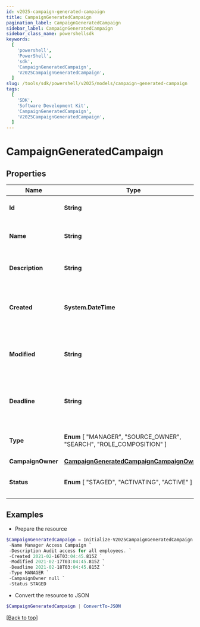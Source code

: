 ```yaml
---
id: v2025-campaign-generated-campaign
title: CampaignGeneratedCampaign
pagination_label: CampaignGeneratedCampaign
sidebar_label: CampaignGeneratedCampaign
sidebar_class_name: powershellsdk
keywords:
  [
    'powershell',
    'PowerShell',
    'sdk',
    'CampaignGeneratedCampaign',
    'V2025CampaignGeneratedCampaign',
  ]
slug: /tools/sdk/powershell/v2025/models/campaign-generated-campaign
tags:
  [
    'SDK',
    'Software Development Kit',
    'CampaignGeneratedCampaign',
    'V2025CampaignGeneratedCampaign',
  ]
---
```


# CampaignGeneratedCampaign

## Properties

| Name | Type | Description | Notes |
| --- | --- | --- | --- |
| **Id** | **String** | The unique ID of the campaign. | [required] |
| **Name** | **String** | Human friendly name of the campaign. | [required] |
| **Description** | **String** | Extended description of the campaign. | [required] |
| **Created** | **System.DateTime** | The date and time the campaign was created. | [required] |
| **Modified** | **String** | The date and time the campaign was last modified. | [optional] |
| **Deadline** | **String** | The date and time when the campaign must be finished by. | [optional] |
| **Type** | **Enum** [ "MANAGER", "SOURCE_OWNER", "SEARCH", "ROLE_COMPOSITION" ] | The type of campaign that was generated. | [required] |
| **CampaignOwner** | [**CampaignGeneratedCampaignCampaignOwner**](campaign-generated-campaign-campaign-owner) |  | [required] |
| **Status** | **Enum** [ "STAGED", "ACTIVATING", "ACTIVE" ] | The current status of the campaign. | [required] |

## Examples

- Prepare the resource

```powershell
$CampaignGeneratedCampaign = Initialize-V2025CampaignGeneratedCampaign  -Id 2c91808576f886190176f88cac5a0010 `
 -Name Manager Access Campaign `
 -Description Audit access for all employees. `
 -Created 2021-02-16T03:04:45.815Z `
 -Modified 2021-02-17T03:04:45.815Z `
 -Deadline 2021-02-18T03:04:45.815Z `
 -Type MANAGER `
 -CampaignOwner null `
 -Status STAGED
```

- Convert the resource to JSON

```powershell
$CampaignGeneratedCampaign | ConvertTo-JSON
```

[[Back to top]](#)
